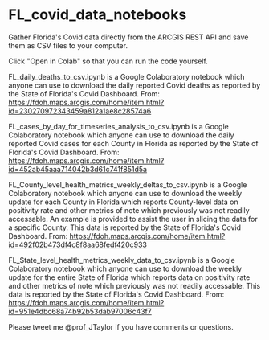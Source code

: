 # FL_covid_data_notebooks
Gather Florida's Covid data directly from the ARCGIS REST API and save them as CSV files to your computer.

Click "Open in Colab" so that you can run the code yourself.

FL_daily_deaths_to_csv.ipynb is a Google Colaboratory notebook which anyone can use to download the daily reported Covid deaths as reported by the State of Florida's Covid Dashboard. From: https://fdoh.maps.arcgis.com/home/item.html?id=230270972343459a812a1ae8c28574a6

FL_cases_by_day_for_timeseries_analysis_to_csv.ipynb is a Google Colaboratory notebook which anyone can use to download the daily reported Covid cases for each County in Florida as reported by the State of Florida's Covid Dashboard. From: https://fdoh.maps.arcgis.com/home/item.html?id=452ab45aaa714042b3d61c741f851d5a

FL_County_level_health_metrics_weekly_deltas_to_csv.ipynb is a Google Colaboratory notebook which anyone can use to download the weekly update for each County in Florida which reports County-level data on positivity rate and other metrics of note which previously was not readily accessable. An example is provided to assist the user in slicing the data for a specific County. This data is reported by the State of Florida's Covid Dashboard. From: https://fdoh.maps.arcgis.com/home/item.html?id=492f02b473df4c8f8aa68fedf420c933

FL_State_level_health_metrics_weekly_data_to_csv.ipynb is a Google Colaboratory notebook which anyone can use to download the weekly update for the entire State of Florida which reports data on positivity rate and other metrics of note which previously was not readily accessable. This data is reported by the State of Florida's Covid Dashboard. From: https://fdoh.maps.arcgis.com/home/item.html?id=951e4dbc68a74b92b53dab97006c43f7

Please tweet me @prof_JTaylor if you have comments or questions.
